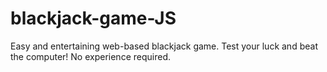 # blackjack-game-JS
Easy and entertaining web-based blackjack game. Test your luck and beat the computer! No experience required.
